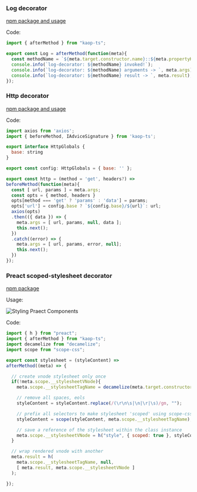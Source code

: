 ### Log decorator

[npm package and usage](https://www.npmjs.com/package/decorator-log)

Code:

```javascript
import { afterMethod } from "kaop-ts";

export const Log = afterMethod(function(meta){
  const methodName = `${meta.target.constructor.name}::${meta.propertyKey}`;
  console.info(`log-decorator: ${methodName} invoked!`);
  console.info(`log-decorator: ${methodName} arguments -> `, meta.args);
  console.info(`log-decorator: ${methodName} result -> `, meta.result);
});
```

### Http decorator

[npm package and usage](https://www.npmjs.com/package/dec-http)

Code:

```javascript
import axios from 'axios';
import { beforeMethod, IAdviceSignature } from 'kaop-ts';

export interface HttpGlobals {
  base: string
}

export const config: HttpGlobals = { base: '' };

export const http = (method = 'get', headers?) =>
beforeMethod(function(meta){
  const [ url, params ] = meta.args;
  const opts = { method, headers }
  opts[method === 'get' ? 'params' : 'data'] = params;
  opts['url'] = config.base ? `${config.base}/${url}`: url;
  axios(opts)
  .then(({ data }) => {
    meta.args = [ url, params, null, data ];
    this.next();
  })
  .catch((error) => {
    meta.args = [ url, params, error, null];
    this.next();
  })
});
```

### Preact scoped-stylesheet decorator

[npm package](https://www.npmjs.com/package/stylesheet-decorator)

Usage:

![Styling Praect Components](https://pbs.twimg.com/media/DMHogfLXcAAqova.jpg)

Code:

```javascript
import { h } from "preact";
import { afterMethod } from "kaop-ts";
import decamelize from "decamelize";
import scope from "scope-css";

export const stylesheet = (styleContent) =>
afterMethod((meta) => {

  // create vnode stylesheet only once
  if(!meta.scope.__stylesheetVNode){
    meta.scope.__stylesheetTagName = decamelize(meta.target.constructor.name, "-");

    // remove all spaces, eols
    styleContent = styleContent.replace(/(\r\n\s|\n|\r|\s)/gm, "");

    // prefix all selectors to make stylesheet 'scoped' using scope-css package
    styleContent = scope(styleContent, meta.scope.__stylesheetTagName);

    // save a reference of the stylesheet within the class instance
    meta.scope.__stylesheetVNode = h("style", { scoped: true }, styleContent);
  }

  // wrap rendered vnode with another
  meta.result = h(
    meta.scope.__stylesheetTagName, null,
    [ meta.result, meta.scope.__stylesheetVNode ]
  );

});

```
